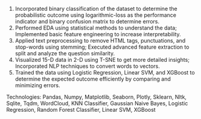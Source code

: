 1. Incorporated binary classification of the dataset to determine the probabilistic outcome using logarithmic-loss as the performance indicator and binary confusion matrix to determine errors.
2. Performed EDA using statistical methods to understand the data; Implemented basic feature engineering to increase interpretability.
3. Applied text preprocessing to remove HTML tags, punctuations, and stop-words using stemming; Executed advanced feature extraction to split and analyze the question similarity.
4. Visualized 15-D data in 2-D using T-SNE to get more detailed insights; Incorporated NLP techniques to convert words to vectors.
5. Trained the data using Logistic Regression, Linear SVM, and XGBoost to determine the expected outcome efficiently by comparing and minimizing errors.

Technologies: Pandas, Numpy, Matplotlib, Seaborn, Plotly, Sklearn, Nltk, Sqlite, Tqdm, WordCloud, KNN Classifier, Gaussian Naive Bayes, Logistic Regression, Random Forest Classifier, Linear SVM, XGBoost

